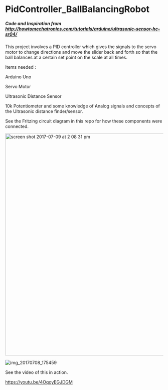 # PidController_BallBalancingRobot

##### Code and Inspiration from http://howtomechatronics.com/tutorials/arduino/ultrasonic-sensor-hc-sr04/

This project involves a PID controller which gives the signals to the servo motor to change directions and move the slider back and forth so that the ball balances at a certain set point on the scale at all times.


Items needed :

Arduino Uno

Servo Motor

Ultrasonic Distance Sensor

10k Potentiometer
and some knowledge of Analog signals and concepts of the Ultrasonic distance finder/sensor.


See the Fritzing circuit diagram in this repo for how these components were connected.

<img width="708" alt="screen shot 2017-07-09 at 2 08 31 pm" src="https://user-images.githubusercontent.com/14288989/27992524-216f8222-64b4-11e7-8b43-8b5fb8382072.png">


![img_20170708_175459](https://user-images.githubusercontent.com/14288989/27992502-c904039c-64b3-11e7-8098-f2041ea96b31.png)


See the video of this in action.

https://youtu.be/4OqoyEGJDGM
